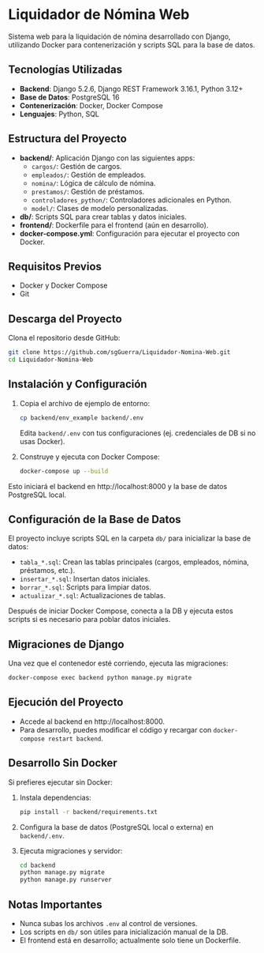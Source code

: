 # Liquidador de Nómina Web

Sistema web para la liquidación de nómina desarrollado con Django, utilizando Docker para contenerización y scripts SQL para la base de datos.

## Tecnologías Utilizadas

- **Backend**: Django 5.2.6, Django REST Framework 3.16.1, Python 3.12+
- **Base de Datos**: PostgreSQL 16
- **Contenerización**: Docker, Docker Compose
- **Lenguajes**: Python, SQL

## Estructura del Proyecto

- **backend/**: Aplicación Django con las siguientes apps:
  - `cargos/`: Gestión de cargos.
  - `empleados/`: Gestión de empleados.
  - `nomina/`: Lógica de cálculo de nómina.
  - `prestamos/`: Gestión de préstamos.
  - `controladores_python/`: Controladores adicionales en Python.
  - `model/`: Clases de modelo personalizadas.
- **db/**: Scripts SQL para crear tablas y datos iniciales.
- **frontend/**: Dockerfile para el frontend (aún en desarrollo).
- **docker-compose.yml**: Configuración para ejecutar el proyecto con Docker.

## Requisitos Previos

- Docker y Docker Compose
- Git

## Descarga del Proyecto

Clona el repositorio desde GitHub:

```bash
git clone https://github.com/sgGuerra/Liquidador-Nomina-Web.git
cd Liquidador-Nomina-Web
```

## Instalación y Configuración

1. Copia el archivo de ejemplo de entorno:
   ```bash
   cp backend/env_example backend/.env
   ```
   Edita `backend/.env` con tus configuraciones (ej. credenciales de DB si no usas Docker).

2. Construye y ejecuta con Docker Compose:
   ```bash
   docker-compose up --build
   ```

Esto iniciará el backend en http://localhost:8000 y la base de datos PostgreSQL local.

## Configuración de la Base de Datos

El proyecto incluye scripts SQL en la carpeta `db/` para inicializar la base de datos:

- `tabla_*.sql`: Crean las tablas principales (cargos, empleados, nómina, préstamos, etc.).
- `insertar_*.sql`: Insertan datos iniciales.
- `borrar_*.sql`: Scripts para limpiar datos.
- `actualizar_*.sql`: Actualizaciones de tablas.

Después de iniciar Docker Compose, conecta a la DB y ejecuta estos scripts si es necesario para poblar datos iniciales.

## Migraciones de Django

Una vez que el contenedor esté corriendo, ejecuta las migraciones:

```bash
docker-compose exec backend python manage.py migrate
```

## Ejecución del Proyecto

- Accede al backend en http://localhost:8000.
- Para desarrollo, puedes modificar el código y recargar con `docker-compose restart backend`.

## Desarrollo Sin Docker

Si prefieres ejecutar sin Docker:

1. Instala dependencias:
   ```bash
   pip install -r backend/requirements.txt
   ```

2. Configura la base de datos (PostgreSQL local o externa) en `backend/.env`.

3. Ejecuta migraciones y servidor:
   ```bash
   cd backend
   python manage.py migrate
   python manage.py runserver
   ```

## Notas Importantes

- Nunca subas los archivos `.env` al control de versiones.
- Los scripts en `db/` son útiles para inicialización manual de la DB.
- El frontend está en desarrollo; actualmente solo tiene un Dockerfile.
